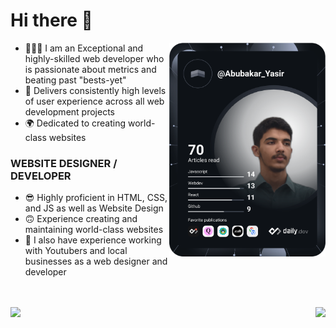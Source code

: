 # Hi there 👋
<a href="https://app.daily.dev/Abubakar_Yasir"><img src="https://github.com/AbubakarYasir/AbubakarYasir/blob/main/devcard.svg" align="right" width="250" alt="Abubakar Yasir's Dev Card"/></a>

- 👨🏻‍💻 I am an Exceptional and highly-skilled web developer who is passionate about metrics and beating past "bests-yet"
- 👤 Delivers consistently high levels of user experience across all web development projects
- 🌍 Dedicated to creating world-class websites

### WEBSITE DESIGNER / DEVELOPER

- 😎 Highly proficient in HTML, CSS, and JS
as well as Website Design
- 🙃 Experience creating and maintaining world-class websites
- 💼 I also have experience working with Youtubers and local businesses as a web designer and developer
\
&nbsp;
\
&nbsp;
<img align="left" height="150px" src="https://github-readme-stats.vercel.app/api/?username=AbubakarYasir&count_private=true&show_icons=true&hide=contribs,prs&theme=onedark" />
<img align="right" height="150px" src="https://github-readme-stats.vercel.app/api/top-langs/?username=AbubakarYasir&layout=compact" />

<link rel="stylesheet" href="main.css">

